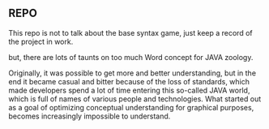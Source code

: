 ## REPO

This repo is not to talk about the base syntax game, just keep a record of the project in work.

but, there are lots of taunts on too much Word concept for JAVA zoology.

Originally, it was possible to get more and better understanding, but in the end it became casual and bitter because of the loss of standards, which made developers spend a lot of time entering this so-called JAVA world, which is full of names of various people and technologies. What started out as a goal of optimizing conceptual understanding for graphical purposes, becomes increasingly impossible to understand.


